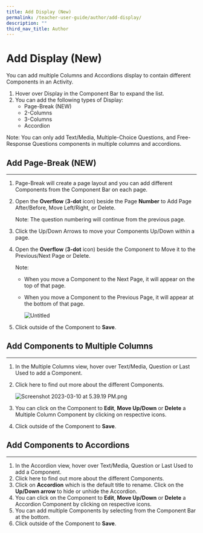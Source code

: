 ```yaml
---
title: Add Display (New)
permalink: /teacher-user-guide/author/add-display/
description: ""
third_nav_title: Author
---
```

<h1 id="add-display-new-">Add Display (New)</h1>
<p>You can add multiple Columns and Accordions display to contain different Components in an Activity.</p>
<ol>
<li>Hover over Display in the Component Bar to expand the list.</li>
<li>You can add the following types of Display:<ul>
<li>Page-Break (NEW)</li>
<li>2-Columns</li>
<li>3-Columns</li>
<li>Accordion</li>
</ul>
</li>
</ol>
<p>Note: You can only add Text/Media, Multiple-Choice Questions, and Free-Response Questions components in multiple columns and accordions.</p>
<h2 id="add-page-break-new-">Add Page-Break (NEW)</h2>
<hr>
<ol>
<li>Page-Break will create a page layout and you can add different Components from the Component Bar on each page.</li>
<li><p>Open the <strong>Overflow</strong> (<strong>3-dot</strong> icon) beside the Page <strong>Number</strong> to Add Page After/Before, Move Left/Right, or Delete.</p>
<p> Note: The question numbering will continue from the previous page.</p>
</li>
<li><p>Click the Up/Down Arrows to move your Components Up/Down within a page.</p>
</li>
<li><p>Open the <strong>Overflow</strong> (<strong>3-dot</strong> icon) beside the Component to Move it to the Previous/Next Page or Delete.</p>
<p> Note: </p>
<ul>
<li>When you move a Component to the Next Page, it will appear on the top of that page.</li>
<li><p>When you move a Component to the Previous Page, it will appear at the bottom of that page.</p>
<p><img alt="Untitled" src="https://s3-us-west-2.amazonaws.com/secure.notion-static.com/4ca46a4a-aaea-4135-8b89-ea9a91996292/Untitled.png"></p>
</li>
</ul>
</li>
<li><p>Click outside of the Component to <strong>Save</strong>.</p>
</li>
</ol>
<h2 id="-add-components-to-multiple-columns-"><strong>Add Components to Multiple Columns</strong></h2>
<hr>
<ol>
<li>In the Multiple Columns view, hover over Text/Media, Question or Last Used to add a Component.</li>
<li><p>Click here to find out more about the different Components.</p>
<p> <img alt="Screenshot 2023-03-10 at 5.39.19 PM.png" src="https://s3-us-west-2.amazonaws.com/secure.notion-static.com/f5dfd34b-f268-46d5-afc6-7f20127a9faf/Screenshot_2023-03-10_at_5.39.19_PM.png"></p>
</li>
<li><p>You can click on the Component to <strong>Edit</strong>, <strong>Move Up/Down</strong> or <strong>Delete</strong> a Multiple Column Component by clicking on respective icons.</p>
</li>
<li>Click outside of the Component to <strong>Save</strong>.</li>
</ol>
<h2 id="-add-components-to-accordions-"><strong>Add Components to Accordions</strong></h2>
<hr>
<ol>
<li>In the Accordion view, hover over Text/Media, Question or Last Used to add a Component.</li>
<li>Click here to find out more about the different Components.</li>
<li>Click on <strong>Accordion</strong> which is the default title to rename. Click on the <strong>Up/Down arrow</strong> to hide or unhide the Accordion.</li>
<li>You can click on the Component to <strong>Edit</strong>, <strong>Move Up/Down</strong> or <strong>Delete</strong> a Accordion Component by clicking on respective icons.</li>
<li>You can add multiple Components by selecting from the Component Bar at the bottom.</li>
<li>Click outside of the Component to <strong>Save</strong>.</li>
</ol>
